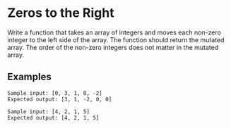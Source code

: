 # Zeros to the Right

Write a function that takes an array of integers and moves each non-zero integer to the left side of the array. The function should return the mutated array. The order of the non-zero integers does not matter in the mutated array.

## Examples

```
Sample input: [0, 3, 1, 0, -2]
Expected output: [3, 1, -2, 0, 0]
```

```
Sample input: [4, 2, 1, 5]
Expected output: [4, 2, 1, 5]
```
